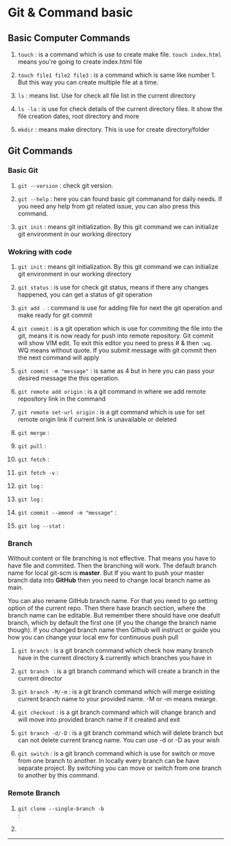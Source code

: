 # Git & Command basic

## Basic Computer Commands
1. <code>touch</code> : is a command which is use to create make file. <code>touch index.html</code> means you're going to create index.html file</p>

2. <code>touch file1 file2 file3</code> : is a command which is same like number 1. But this way you can create multiple file at a time. </p>

3. <code>ls</code> : means list. Use for check all file list in the current directory</p>

4. <code>ls -la</code> : is use for check details of the current directory files. It show the file creation dates, root directory and more</p>

5. <code>mkdir</code> : means make directory. This is use for create directory/folder</p>

## Git Commands

### Basic Git
1. <code>git --version</code> : check git version. 

2. <code>git --help</code> : here you can found basic git commanand for daily needs. If you need any help from git related issue, you can also press this command.

3. <code>git init</code> : means git initialization. By this git command we can initialize git environment in our working directory 


### Wokring with code
1. <code>git init</code> : means git initialization. By this git command we can initialize git environment in our working directory</p>

2. <code>git status</code> : is use for check git status, means if there any changes happened, you can get a status of git operation</p>

3. <code>git add .</code> : command is use for adding file for next the git operation and make ready for git commit</p>

4. <code>git commit</code> : is a git operation which is use for commiting the file into the git, means it is now ready for push into remote repository. Git commit will show VIM edit. To exit this editor you need to press # & then `:wq`. WQ means without quote. If you submit message with git commit then the next command will apply</p>

5. <code>git commit -m "message"</code> : is same as 4  but in here you can pass your desired message the this operation.</p>

6. <code>git remote add origin<remote link></code> : is a git command in where we add remote repository link in the command</p>

7. <code>git remote set-url origin<remote link></code> : is a git command which is use for set remote origin link if current link is unavailable or deleted</p>

8. <code>git merge</code> :

9. <code>git pull</code> :

10. <code>git fetch</code> :

11. <code>git fetch -v</code> :

12. <code>git log</code> :

13. <code>git log</code> :

14. <code>git commit --amend -m "message"</code> :

15. <code>git log --stat</code> :


### Branch
<p>Without content or file branching is not effective. That means you have to have file and commited. Then the branching will work. The default branch name for local git-scm is <b>master</b>. But If you want to push your master branch data into <b>GitHub</b> then you need to change local branch name as main.</p> 

<p>You can also rename GitHub branch name. For that you need to go setting option of the current repo. Then there have branch section, where the branch name can be editable. But remember there should have one deafult branch, which by default the first one (if you the change the branch name though). If you changed branch name then Github will instruct or guide you how you can change your local env for continuous push pull</p>

1. <code>git branch</code> : is a git branch command which check how many branch have in the current directory & currently which branches you have in</p>

2. <code>git branch <branch name></code> : is a git branch command which will create a branch in the current director</p>

3. <code>git branch -M/-m<branch name></code> : is a git branch command which will merge existing current branch name to your provided name. -M or -m means mearge.</p>

4. <code>git checkout<branch name></code> : is a git branch command which will change branch and will move into provided branch name if it created and exit</p>

5. <code>git branch -d/-D<branch name></code> : is a git branch command which will delete branch but can not delete current brancg name. You can use -d or -D as your wish</p>

6. <code>git switch<branch name></code> : is a git branch command which is use for switch or move from one branch to another. In locally every branch can be have separate project. By switching you can move or switch from one branch to another by this command.</p>


### Remote Branch
1. <code>git clone --single-branch -b <branch name> <remote link></code> : 

2. 


--------------------
<code></code>
